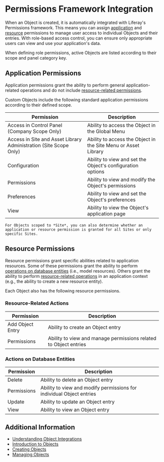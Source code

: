 # Permissions Framework Integration

When an Object is created, it is automatically integrated with Liferay's Permissions framework. This means you can assign [application](#application-permissions) and [resource](#resource-permissions) permissions to manage user access to individual Objects and their entries. With role-based access control, you can ensure only appropriate users can view and use your application's data.

When defining role permissions, active Objects are listed according to their scope and panel category key.

## Application Permissions

Application permissions grant the ability to perform general application-related operations and do not include [resource-related permissions](#object-resource-permissions).

Custom Objects include the following standard application permissions according to their defined scope.

| Permission | Description |
| --- | --- |
| Access in Control Panel (Company Scope Only) | Ability to access the Object in the Global Menu |
| Access in Site and Asset Library Administration (Site Scope Only) | Ability to access the Object in the Site Menu or Asset Library |
| Configuration | Ability to view and set the Object's configuration options |
| Permissions | Ability to view and modify the Object's permissions |
| Preferences | Ability to view and set the Object's preferences |
| View | Ability to view the Object's application page |

```{note}
For Objects scoped to *Site*, you can also determine whether an application or resource permission is granted for all Sites or only specific Sites.
```

## Resource Permissions

Resource permissions grant specific abilities related to application resources. Some of these permissions grant the ability to perform [operations on database entities](#actions-on-database-entities) (i.e., model resources). Others grant the ability to perform [resource-related operations](#resource-related-actions) in an application context (e.g., the ability to create a new resource entity).

Each Object also has the following resource permissions.

### Resource-Related Actions

| Permission | Description |
| --- | --- |
| Add Object Entry | Ability to create an Object entry |
| Permissions | Ability to view and manage permissions related to Object entries |

### Actions on Database Entities

| Permission | Description |
| --- | --- |
| Delete | Ability to delete an Object entry |
| Permissions | Ability to view and modify permissions for individual Object entries |
| Update | Ability to update an Object entry |
| View | Ability to view an Object entry |

## Additional Information

* [Understanding Object Integrations](../understanding-object-integrations.md)
* [Introduction to Objects](../introduction-to-objects.md)
* [Creating Objects](../creating-and-managing-objects/creating-objects.md)
* [Managing Objects](../creating-and-managing-objects/managing-objects.md)
